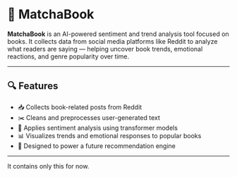 # 📘 MatchaBook

**MatchaBook** is an AI-powered sentiment and trend analysis tool focused on books. It collects data from social media platforms like Reddit to analyze what readers are saying — helping uncover book trends, emotional reactions, and genre popularity over time.

---

## 🔍 Features

- 📥 Collects book-related posts from Reddit
- ✂️ Cleans and preprocesses user-generated text
- 🤖 Applies sentiment analysis using transformer models
- 📊 Visualizes trends and emotional responses to popular books
- 🧠 Designed to power a future recommendation engine

---

It contains only this for now.
